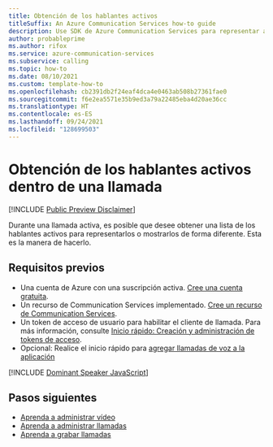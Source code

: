 ```yaml
---
title: Obtención de los hablantes activos
titleSuffix: An Azure Communication Services how-to guide
description: Use SDK de Azure Communication Services para representar a los hablantes activos en una llamada.
author: probableprime
ms.author: rifox
ms.service: azure-communication-services
ms.subservice: calling
ms.topic: how-to
ms.date: 08/10/2021
ms.custom: template-how-to
ms.openlocfilehash: cb2391db2f24eaf4dca4e0463ab508b27361fae0
ms.sourcegitcommit: f6e2ea5571e35b9ed3a79a22485eba4d20ae36cc
ms.translationtype: HT
ms.contentlocale: es-ES
ms.lasthandoff: 09/24/2021
ms.locfileid: "128699503"
---
```

# <a name="get-active-speakers-within-a-call"></a>Obtención de los hablantes activos dentro de una llamada

[!INCLUDE [Public Preview Disclaimer](../../includes/public-preview-include-document.md)]

Durante una llamada activa, es posible que desee obtener una lista de los hablantes activos para representarlos o mostrarlos de forma diferente. Esta es la manera de hacerlo.

## <a name="prerequisites"></a>Requisitos previos

- Una cuenta de Azure con una suscripción activa. [Cree una cuenta gratuita](https://azure.microsoft.com/free/?WT.mc_id=A261C142F). 
- Un recurso de Communication Services implementado. [Cree un recurso de Communication Services](../../quickstarts/create-communication-resource.md).
- Un token de acceso de usuario para habilitar el cliente de llamada. Para más información, consulte [Inicio rápido: Creación y administración de tokens de acceso](../../quickstarts/access-tokens.md).
- Opcional: Realice el inicio rápido para [agregar llamadas de voz a la aplicación](../../quickstarts/voice-video-calling/getting-started-with-calling.md)

[!INCLUDE [Dominant Speaker JavaScript](./includes/dominant-speaker/dominant-speaker-web.md)]

## <a name="next-steps"></a>Pasos siguientes
- [Aprenda a administrar vídeo](./manage-video.md)
- [Aprenda a administrar llamadas](./manage-calls.md)
- [Aprenda a grabar llamadas](./record-calls.md)